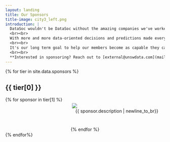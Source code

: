 ```yaml
---
layout: landing
title: Our Sponsors
title-image: city3_left.png
introduction: |
  DataSoc wouldn't be DataSoc without the amazing companies we've worked with throughout our journey as a society.
  <br><br>
  With more and more data-oriented decisions and predictions made everyday, the demand for talented Data Science graduates is growing.
  <br><br>
  It's our long term goal to help our members become as capable they can be, and it wouldn't be possible without the continued support from industry.
  <br><br>
  **Interested in sponsoring? Reach out to [external@unswdata.com](mailto:external@unswdata.com)**
---
```

<!-- Global site tag (gtag.js) - Google Analytics -->
<script async src="https://www.googletagmanager.com/gtag/js?id=G-BJ4JGEM1JH"></script>
<script>
    window.dataLayer = window.dataLayer || [];
    function gtag(){dataLayer.push(arguments);}
    gtag('js', new Date());

    gtag('config', 'G-BJ4JGEM1JH');
</script>

<style>
.sponsor-figure-container {
    display: flex;
    flex-flow: row wrap;
    justify-content: space-around;
}

.sponsor-figure {
    flex: 0 1 28%;
    padding: 1.25rem 0.625rem;

    /* Displaying logo figures */
    display: flex;
    flex-direction: column;
    justify-content: center;
}

.sponsor_info {
    text-align: center;
}
</style>

<div class="hero-body">
  <!--Sponsors -->
  {% for tier in site.data.sponsors %}
    <div class="section">
        <div class="container">
        <div class="section-title-wrapper">
            <h2 class="title is-1 centered">{{ tier[0] }}</h2>
            <div class="columns is-vcentered sponsor-figure-container">
                {% for sponsor in tier[1] %}
                    <div class="column sponsor-figure">
                        <div class="sponsor_icon">
                            <a href="{{ sponsor.link }}">
                                <img src="{{ sponsor.icon }}">
                            </a>
                        </div>
                        <div class="sponsor_info">
                            {{ sponsor.description | newline_to_br}}
                        </div>
                    </div>
                {% endfor %}
            </div>
        </div>
        </div>
    </div>
  {% endfor%}
</div>